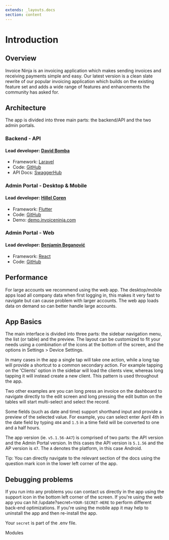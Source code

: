 ```yaml
---
extends: _layouts.docs 
section: content
---
```


# Introduction

## Overview

Invoice Ninja is an invoicing application which makes sending invoices and receiving payments simple and easy. Our latest version is a clean slate rewrite of our popular invoicing application which builds on the existing feature set and adds a wide range of features and enhancements the community has asked for.

## Architecture

The app is divided into three main parts: the backend/API and the two admin portals.

### Backend - API

#### Lead developer: [David Bomba](https://twitter.com/deadbeefx0)

- Framework: [Laravel](https://laravel.com)
- Code: [GitHub](https://github.com/invoiceninja/invoiceninja/tree/v5-stable)
- API Docs: [SwaggerHub](https://app.swaggerhub.com/apis/invoiceninja/invoiceninja)

### Admin Portal - Desktop & Mobile

#### Lead developer: [Hillel Coren](https://twitter.com/hillelcoren)

- Framework: [Flutter](https://flutter.dev)
- Code: [GitHub](https://github.com/invoiceninja/admin-portal)
- Demo: [demo.invoiceninja.com](https://demo.invoiceninja.com)

### Admin Portal - Web

#### Lead developer: [Benjamin Beganović](https://twitter.com/beganovichhh)

- Framework: [React](https://reactjs.org)
- Code: [GitHub](https://github.com/invoiceninja/ui)

## Performance

For large accounts we recommend using the web app. The desktop/mobile apps load all company data when first logging in, this makes it very fast to navigate but can cause problem with larger accounts. The web app loads data on demand so can better handle large accounts.

## App Basics

The main interface is divided into three parts: the sidebar navigation menu, the list (or table) and the preview. The
layout can be customized to fit your needs using a combination of the icons at the bottom of the screen, and the options in Settings > Device Settings.

In many cases in the app a single tap will take one action, while a long tap will provide a shortcut to a common
secondary action. For example tapping on the 'Clients' option in the sidebar will load the clients view, whereas long
tapping it will instead create a new client. This pattern is used throughout the app.

Two other examples are you can long press an invoice on the dashboard to navigate directly to the edit screen and long pressing the edit button on the tables will start multi-select and select the record.

Some fields (such as date and time) support shorthand input and provide a preview of the selected value. For example, you can select enter April 4th in the date field by typing `404` and `1.5` in a time field will be converted to one and a half hours.

The app version (ie. `v5.1.56-A47`) is comprised of two parts: the API version and the Admin Portal version. In this cases the API version is `5.1.56` and the AP version is `47`. The `A` denotes the platform, in this case Android.

<x-info>
Tip: You can directly navigate to the relevant section of the docs using the question mark icon in the lower left corner of the app.
</x-info>

## Debugging problems

If you run into any problems you can contact us directly in the app using the support icon in the bottom left corner of
the screen. If you're using the web app you can hit /update?secret=`YOUR-SECRET-HERE` to perform different back-end optimizations. If you're using the mobile app it may help to uninstall the app and then re-install the app.

Your `secret` is part of the .env file.

<x-next url=/docs/modules>Modules</x-next>